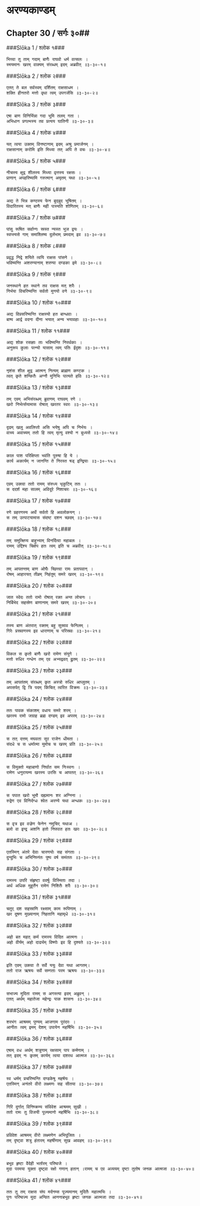 अरण्यकाण्डम्
===============================


## Chapter 30  / सर्गः ३०##


###Slōka 1 / श्लोक १###


    भित्त्वा तु ताम् गदाम् बाणैः राघवो धर्म वत्सलः ।
    स्मयमानः खरम् वाक्यम् संरब्धम् इदम् अब्रवीत् ॥३-३०-१॥


###Slōka 2 / श्लोक २###


    एतत् ते बल सर्वस्वम् दर्शितम् राक्षसाधम ।
    शक्ति हीनतरो मत्तो वृथा त्वम् उपगर्जसि ॥३-३०-२॥


###Slōka 3 / श्लोक ३###


    एषा बाण विनिर्भिन्ना गदा भूमि तलम् गता ।
    अभिधान प्रगल्भस्य तव प्रत्यय घातिनी ॥३-३०-३॥


###Slōka 4 / श्लोक ४###


    यत् त्वया उक्तम् विनष्टानाम् इदम् अश्रु प्रमार्जनम् ।
    राक्षसानाम् करोमि इति मिथ्या तत् अपि ते वचः ॥३-३०-४॥


###Slōka 5 / श्लोक ५###


    नीचस्य क्षुद्र शीलस्य मिथ्या वृत्तस्य रक्षसः ।
    प्राणान् अपहरिष्यामि गरुत्मान् अमृतम् यथा ॥३-३०-५॥


###Slōka 6 / श्लोक ६###


    अद्य ते भिन्न कण्ठस्य फेन बुद्बुद भूषितम् ।
    विदारितस्य मत् बाणैः मही पास्यति शोणितम् ॥३-३०-६॥


###Slōka 7 / श्लोक ७###


    पांसु रूषित सर्वान्गः स्रस्त न्यस्त भुज द्वयः ।
    स्वप्स्यसे गाम् समाश्लिष्य दुर्लभाम् प्रमदाम् इव ॥३-३०-७॥


###Slōka 8 / श्लोक ८###


    प्रवृद्ध निद्रे शयिते त्वयि राक्षस पांसने ।
    भविष्यन्ति अशरण्यानाम् शरण्या दण्डका इमे ॥३-३०-८॥


###Slōka 9 / श्लोक ९###


    जनस्थाने हत स्थाने तव राक्षस मत् शरैः ।
    निर्भया विचरिष्यन्ति सर्वतो मुनयो वने ॥३-३०-९॥


###Slōka 10 / श्लोक १०###


    अद्य विप्रसरिष्यन्ति राक्षस्यो हत बान्धवाः ।
    बाष्प आर्द्र वदना दीना भयात् अन्य भयावहाः ॥३-३०-१०॥


###Slōka 11 / श्लोक ११###


    अद्य शोक रसज्ञाः ताः भविष्यन्ति निरर्थकाः ।
    अनुरूप कुलाः पत्न्यो यासाम् त्वम् पतिः ईदृशः ॥३-३०-११॥


###Slōka 12 / श्लोक १२###


    नृशंस शील क्षुद्र आत्मन् नित्यम् ब्राह्मण कण्टक ।
    त्वत् कृते शन्कितैः अग्नौ मुनिभिः पात्यते हविः ॥३-३०-१२॥


###Slōka 13 / श्लोक १३###


    तम् एवम् अभिसंरब्धम् ब्रुवाणम् राघवम् रणे ।
    खरो निर्भर्त्सयामास रोषात् खरतर स्वरः ॥३-३०-१३॥


###Slōka 14 / श्लोक १४###


    दृढम् खलु अवलिप्तो असि भयेषु अपि च निर्भयः ।
    वाच्य अवाच्यम् ततो हि त्वम् मृत्यु वश्यो न बुध्यसे ॥३-३०-१४॥


###Slōka 15 / श्लोक १५###


    काल पाश परिक्षिप्ता भवंति पुरुषा हि ये ।
    कार्य अकार्यम् न जानन्ति ते निरस्त षड् इन्द्रियाः ॥३-३०-१५॥


###Slōka 16 / श्लोक १६###


    एवम् उक्त्वा ततो रामम् संरुध्य भृकुटिम् ततः ।
    स ददर्श महा सालम् अविदूरे निशाचरः ॥३-३०-१६॥


###Slōka 17 / श्लोक १७###


    रणे प्रहरणस्य अर्थे सर्वतो हि अवलोकयन् ।
    स तम् उत्पाटयामास संदष्ट दशन च्छदम् ॥३-३०-१७॥


###Slōka 18 / श्लोक १८###


    तम् समुत्क्षिप्य बाहुभ्याम् विनर्दित्वा महाबलः ।
    रामम् उद्दिश्य चिक्षेप हतः त्वम् इति च अब्रवीत् ॥३-३०-१८॥


###Slōka 19 / श्लोक १९###


    तम् आपतन्तम् बाण ओघैः च्छित्त्वा रामः प्रतापवान् ।
    रोषम् आहारयत् तीव्रम् निहंतुम् समरे खरम् ॥३-३०-१९॥


###Slōka 20 / श्लोक २०###


    जात स्वेदः ततो रामो रोषात् रक्त अन्त लोचनः ।
    निर्बिभेद सहस्रेण बाणानाम् समरे खरम् ॥३-३०-२०॥


###Slōka 21 / श्लोक २१###


    तस्य बाण अंतरात् रक्तम् बहु सुस्राव फेनिलम् ।
    गिरेः प्रस्रवणस्य इव धाराणाम् च परिस्रवः ॥३-३०-२१॥


###Slōka 22 / श्लोक २२###


    विकल स कृतो बाणैः खरो रामेण संयुगे ।
    मत्तो रुधिर गन्धेन तम् एव अभ्यद्रवत् द्रुतम् ॥३-३०-२२॥


###Slōka 23 / श्लोक २३###


    तम् आपतंतम् संरब्धम् कृत अस्त्रो रुधिर आप्लुतम् ।
    अपसर्पत् द्वि त्रि पदम् किंचित् त्वरित विक्रमः ॥३-३०-२३॥


###Slōka 24 / श्लोक २४###


    ततः पावक संकाशम् वधाय समरे शरम् ।
    खरस्य रामो जग्राह ब्रह्म दण्डम् इव अपरम् ॥३-३०-२४॥


###Slōka 25 / श्लोक २५###


    स तत् दत्तम् मघवता सुर राजेन धीमता ।
    संदधे च स धर्मात्मा मुमोच च खरम् प्रति ॥३-३०-२५॥


###Slōka 26 / श्लोक २६###


    स विमुक्तो महाबाणो निर्घात सम निःस्वनः ।
    रामेण धनुरायम्य खरस्य उरसि च आपतत् ॥३-३०-२६॥


###Slōka 27 / श्लोक २७###


    स पपात खरो भूमौ दह्यमानः शर अग्निना ।
    रुद्रेण एव विनिर्दग्धः श्वेत अरण्ये यथा अन्धकः ॥३-३०-२७॥


###Slōka 28 / श्लोक २८###


    स वृत्र इव वज्रेण फेनेन नमुचिर् यथाअ ।
    बलो वा इन्द्र अशनि हतो निपपात हतः खरः ॥३-३०-२८॥


###Slōka 29 / श्लोक २९###


    एतस्मिन् अंतरे देवाः चारणयोः सह संगताः ।
    दुन्दुभिः च अभिनिघ्नंतः पुष्प वर्ष समंततः ॥३-३०-२९॥


###Slōka 30 / श्लोक ३०###


    रामस्य उपरि संहृष्टा ववर्षुः विस्मिताः तदा ।
    अर्थ अधिक मुहूर्तेन रामेण निशितैः शरैः ॥३-३०-३०॥


###Slōka 31 / श्लोक ३१###


    चतुर् दश सहस्राणि रक्ष्साम् काम रूपिणाम् ।
    खर दूषण मुख्यानाम् निहतानि महामृधे ॥३-३०-३१॥


###Slōka 32 / श्लोक ३२###


    अहो बत महत् कर्म रामस्य विदित आत्मनः ।
    अहो वीर्यम् अहो दार्ढ्यम् विष्णोः इव हि दृश्यते ॥३-३०-३२॥


###Slōka 33 / श्लोक ३३###


    इति एवम् उक्त्वा ते सर्वे ययुः देवा यथा आगतम्।
    ततो राज ऋषयः सर्वे सम्गताः परम ऋषयः ॥३-३०-३३॥


###Slōka 34 / श्लोक ३४###


    सभाज्य मुदिता रामम् स अगस्त्या इदम् अब्रुवन् ।
    एतत् अर्थम् महातेजा महेन्द्रः पाक शासनः ॥३-३०-३४॥


###Slōka 35 / श्लोक ३५###


    शरभंग आश्रमम् पुण्यम् आजगाम पुरंदरः ।
    आनीतः त्वम् इमम् देशम् उपायेन महर्षिभिः ॥३-३०-३५॥


###Slōka 36 / श्लोक ३६###


    एषाम् वध अर्थम् शत्रूणाम् रक्षसाम् पाप कर्मणाम् ।
    तत् इदम् नः कृतम् कार्यम् त्वया दशरथ आत्मज ॥३-३०-३६॥


###Slōka 37 / श्लोक ३७###


    स्व धर्मम् प्रचरिष्यन्ति दण्डकेषु महर्षयः ।
    एतस्मिन् अनंतरे वीरो लक्ष्मणः सह सीतया ॥३-३०-३७॥


###Slōka 38 / श्लोक ३८###


    गिरि दुर्गात् विनिष्क्रम्य संविवेश आश्रमम् सुखी ।
    ततो रामः तु विजयी पूज्यमानो महर्षिभिः ॥३-३०-३८॥


###Slōka 39 / श्लोक ३९###


    प्रविवेश आश्रमम् वीरो लक्ष्मणेन अभिपूजितः ।
    तम् दृष्ट्वा शत्रु हंतारम् महर्षीणाम् सुख आवहम् ॥३-३०-३९॥


###Slōka 40 / श्लोक ४०###


    बभूव हृष्टा वैदेही भर्तारम् परिष्वजे ।
    मुदा परमया युक्ता दृष्ट्वा रक्षो गणान् हतान् ।रामम् च एव अव्ययम् दृष्टा तुतोष जनक आत्मजा ॥३-३०-४०॥


###Slōka 41 / श्लोक ४१###


    ततः तु तम् राक्षस संघ मर्दनम्स पूज्यमानम् मुदितैः महात्मभिः ।
    पुनः परिष्वज्य मुदा अन्वित आननाबभूव हृष्टा जनक आत्मजा तदा ॥३-३०-४१॥


